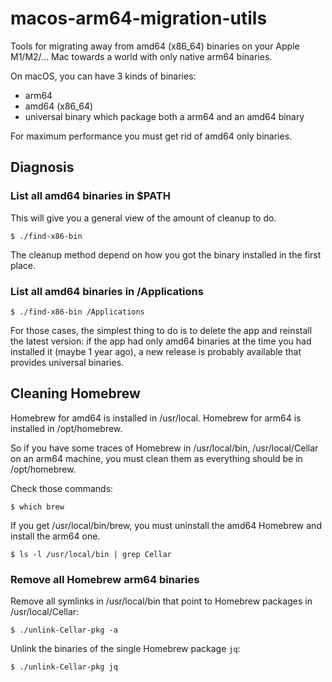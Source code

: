 # macos-arm64-migration-utils

Tools for migrating away from amd64 (x86_64) binaries on your Apple M1/M2/... Mac
towards a world with only native arm64 binaries.

On macOS, you can have 3 kinds of binaries:
 * arm64
 * amd64 (x86_64)
 * universal binary which package both a arm64 and an amd64 binary

For maximum performance you must get rid of amd64 only binaries.

## Diagnosis

### List all amd64 binaries in $PATH

This will give you a general view of the amount of cleanup to do.

```console
$ ./find-x86-bin
````

The cleanup method depend on how you got the binary installed in the first place.

### List all amd64 binaries in /Applications

```console
$ ./find-x86-bin /Applications
````

For those cases, the simplest thing to do is to delete the app and reinstall
the latest version: if the app had only amd64 binaries at the time you had installed
it (maybe 1 year ago), a new release is probably available that provides universal
binaries.


## Cleaning Homebrew

Homebrew for amd64 is installed in /usr/local.
Homebrew for arm64 is installed in /opt/homebrew.

So if you have some traces of Homebrew in /usr/local/bin, /usr/local/Cellar on an arm64
machine, you must clean them as everything should be in /opt/homebrew.

Check those commands:

```console
$ which brew
```
If you get /usr/local/bin/brew, you must uninstall the amd64 Homebrew and install the arm64 one.

```console
$ ls -l /usr/local/bin | grep Cellar
```


### Remove all Homebrew arm64 binaries

Remove all symlinks in /usr/local/bin that point to Homebrew packages in /usr/local/Cellar:

```console
$ ./unlink-Cellar-pkg -a
```

Unlink the binaries of the single Homebrew package `jq`:

```console
$ ./unlink-Cellar-pkg jq
```


